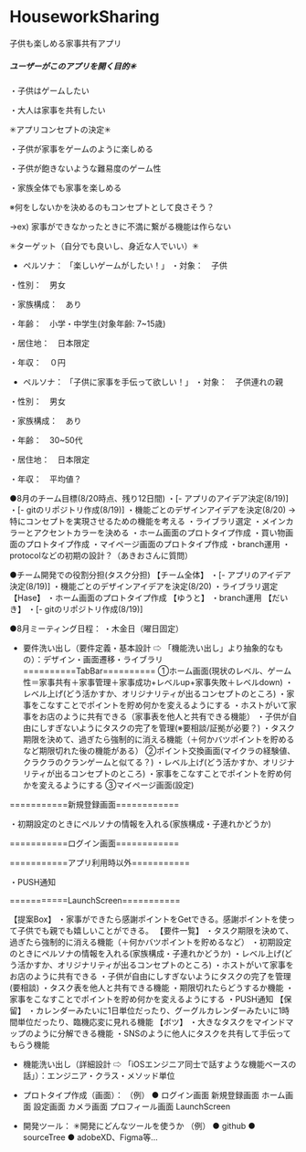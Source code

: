 # HouseworkSharing

子供も楽しめる家事共有アプリ

<h5>ユーザーがこのアプリを開く目的✳</h5>

・子供はゲームしたい

・大人は家事を共有したい



✳︎アプリコンセプトの決定✳︎

・子供が家事をゲームのように楽しめる

・子供が飽きないような難易度のゲーム性

・家族全体でも家事を楽しめる

※何をしないかを決めるのもコンセプトとして良さそう？

→ex) 家事ができなかったときに不満に繋がる機能は作らない



✳︎ターゲット（自分でも良いし、身近な人でいい）✳︎
- ペルソナ： 「楽しいゲームがしたい！」
・対象：　子供

・性別：　男女

・家族構成：　あり

・年齢：　小学・中学生(対象年齢: 7~15歳)

・居住地：　日本限定

・年収：　０円


- ペルソナ： 「子供に家事を手伝って欲しい！」
・対象：　子供連れの親

・性別：　男女

・家族構成：　あり

・年齢：　30~50代

・居住地：　日本限定

・年収：　平均値？


●8月のチーム目標(8/20時点、残り12日間)
・[- アプリのアイデア決定(8/19)]
・[- gitのリポジトリ作成(8/19)]
・機能ごとのデザインアイデアを決定(8/20)
→特にコンセプトを実現させるための機能を考える
・ライブラリ選定
・メインカラーとアクセントカラーを決める
・ホーム画面のプロトタイプ作成
・買い物画面のプロトタイプ作成
・マイページ画面のプロトタイプ作成
・branch運用
・protocolなどの初期の設計？（あきおさんに質問）


●チーム開発での役割分担(タスク分担)
【チーム全体】
・[- アプリのアイデア決定(8/19)]
・機能ごとのデザインアイデアを決定(8/20)
・ライブラリ選定
【Hase】
・ホーム画面のプロトタイプ作成
【ゆうと】
・branch運用
【だいき】
・[- gitのリポジトリ作成(8/19)]


●8月ミーティング日程：
・木金日（曜日固定）


- 要件洗い出し（要件定義・基本設計 ⇨ 「機能洗い出し」より抽象的なもの）：デザイン・画面遷移・ライブラリ
==========TabBar==========
①ホーム画面(現状のレベル、ゲーム性＝家事共有＋家事管理＋家事成功+レベルup+家事失敗＋レベルdown)
・レベル上げ(どう活かすか、オリジナリティが出るコンセプトのところ)
・家事をこなすことでポイントを貯め何かを変えるようにする
・ホストがいて家事をお店のように共有できる（家事表を他人と共有できる機能）
・子供が自由にしすぎないようにタスクの完了を管理(※要相談/証拠が必要？)
・タスク期限を決めて、過ぎたら強制的に消える機能（＋何かバツポイントを貯めるなど期限切れた後の機能がある）
②ポイント交換画面(マイクラの経験値、クラクラのクランゲームと似てる？)
・レベル上げ(どう活かすか、オリジナリティが出るコンセプトのところ)
・家事をこなすことでポイントを貯め何かを変えるようにする
③マイページ画面(設定)

===========新規登録画面============

・初期設定のときにペルソナの情報を入れる(家族構成・子連れかどうか)

===========ログイン画面============


===========アプリ利用時以外===========

・PUSH通知


===========LaunchScreen===========

【提案Box】
・家事ができたら感謝ポイントをGetできる。感謝ポイントを使って子供でも親でも嬉しいことができる。
【要件一覧】
・タスク期限を決めて、過ぎたら強制的に消える機能（＋何かバツポイントを貯めるなど）
・初期設定のときにペルソナの情報を入れる(家族構成・子連れかどうか)
・レベル上げ(どう活かすか、オリジナリティが出るコンセプトのところ)
・ホストがいて家事をお店のように共有できる
・子供が自由にしすぎないようにタスクの完了を管理(要相談)
・タスク表を他人と共有できる機能
・期限切れたらどうするか機能
・家事をこなすことでポイントを貯め何かを変えるようにする
・PUSH通知
【保留】
・カレンダーみたいに1日単位だったり、グーグルカレンダーみたいに1時間単位だったり、臨機応変に見れる機能
【ボツ】
・大きなタスクをマインドマップのように分解できる機能
・SNSのように他人にタスクを共有して手伝ってもらう機能


- 機能洗い出し（詳細設計 ⇨ 「iOSエンジニア同士で話すような機能ベースの話」）：エンジニア・クラス・メソッド単位


- プロトタイプ作成（画面）：
（例）       ●  ログイン画面
    新規登録画面
    ホーム画面
    設定画面
    カメラ画面
    プロフィール画面
    LaunchScreen


- 開発ツール：
✳︎開発にどんなツールを使うか
（例）
● github
● sourceTree
● adobeXD、Figma等...

